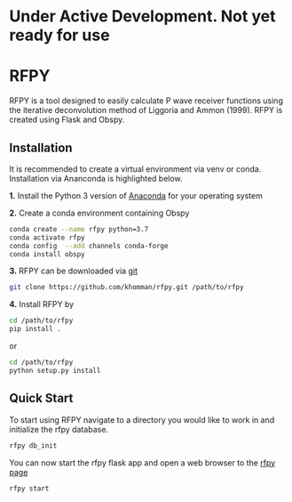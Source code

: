 # Under Active Development. Not yet ready for use
# RFPY
RFPY is a tool designed to easily calculate P wave receiver functions using the
iterative deconvolution method of Liggoria and Ammon (1999).  RFPY is created 
using Flask and Obspy.

## Installation
It is recommended to create a virtual environment via venv or conda. Installation
via Ananconda is highlighted below.

**1.** Install the Python 3 version of [Anaconda](https://www.anaconda.com/distribution/) for your operating system

**2.** Create a conda environment containing Obspy
```bash
conda create --name rfpy python=3.7
conda activate rfpy
conda config  --add channels conda-forge
conda install obspy
```
**3.** RFPY can be downloaded via [git](https://git-scm.com/book/en/v2/Getting-Started-Installing-Git)
```bash
git clone https://github.com/khomman/rfpy.git /path/to/rfpy
```
**4.** Install RFPY by
```bash
cd /path/to/rfpy
pip install .
```
or
```bash
cd /path/to/rfpy
python setup.py install
```

## Quick Start
To start using RFPY navigate to a directory you would like to work in and initialize the 
rfpy database.
```bash
rfpy db_init
```
You can now start the rfpy flask app and open a web browser to the [rfpy page](127.0.0.1:5000)
```bash
rfpy start
```

